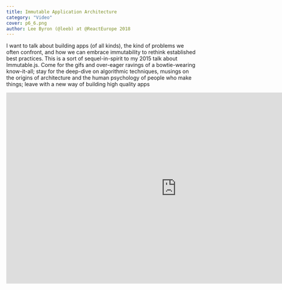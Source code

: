 ```yaml
---
title: Immutable Application Architecture
category: "Video"
cover: p6_6.png
author: Lee Byron (@leeb) at @ReactEurope 2018
---
```


I want to talk about building apps (of all kinds), the kind of problems we often confront, and how we can embrace immutability to rethink established best practices. This is a sort of sequel-in-spirit to my 2015 talk about Immutable.js. Come for the gifs and over-eager ravings of a bowtie-wearing know-it-all; stay for the deep-dive on algorithmic techniques, musings on the origins of architecture and the human psychology of people who make things; leave with a new way of building high quality apps

<iframe width="901" height="507" src="https://www.youtube.com/embed/oTcDmnAXZ4E?list=LLTOPPQZI24JzP2-UX4gN0sg" frameborder="0" allow="autoplay; encrypted-media" allowfullscreen></iframe>
